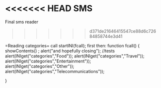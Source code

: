 <<<<<<< HEAD
SMS
===

Final sms reader
>>>>>>> d371de21646415547ce88d6c72684858744e3d41

=Reading categories=
call startINI(fcall); first
then:
  function fcall() {
  showContents() ;
  alert("and hopefully closing");
  //tests
  alert(INIget("categories","Food"));
  alert(INIget("categories","Travel"));
  alert(INIget("categories","Entertainment"));
  alert(INIget("categories","Other"));
  alert(INIget("categories","Telecommunications"));


  }